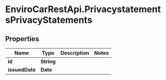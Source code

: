 # EnviroCarRestApi.PrivacystatementsPrivacyStatements

## Properties
Name | Type | Description | Notes
------------ | ------------- | ------------- | -------------
**id** | **String** |  | 
**issuedDate** | **Date** |  | 
